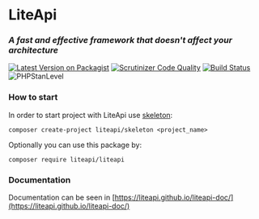 # LiteApi
### *A fast and effective framework that doesn't affect your architecture*

[![Latest Version on Packagist](https://img.shields.io/packagist/v/liteapi/liteapi.svg?style=flat-square)](https://packagist.org/packages/liteapi/liteapi)
[![Scrutinizer Code Quality](https://scrutinizer-ci.com/g/liteapi/liteapi/badges/quality-score.png?b=main)](https://scrutinizer-ci.com/g/liteapi/liteapi/?branch=main)
[![Build Status](https://scrutinizer-ci.com/g/liteapi/liteapi/badges/build.png?b=main)](https://scrutinizer-ci.com/g/liteapi/liteapi/build-status/main)
![PHPStanLevel](https://img.shields.io/badge/PHPStan-5%20level-brightgreen.svg?style=flat)

### How to start

In order to start project with LiteApi use [skeleton](https://github.com/liteapi/skeleton):
```shell
composer create-project liteapi/skeleton <project_name>
```

Optionally you can use this package by:
```shell
composer require liteapi/liteapi
```

### Documentation

Documentation can be seen in [https://liteapi.github.io/liteapi-doc/](https://liteapi.github.io/liteapi-doc/)
